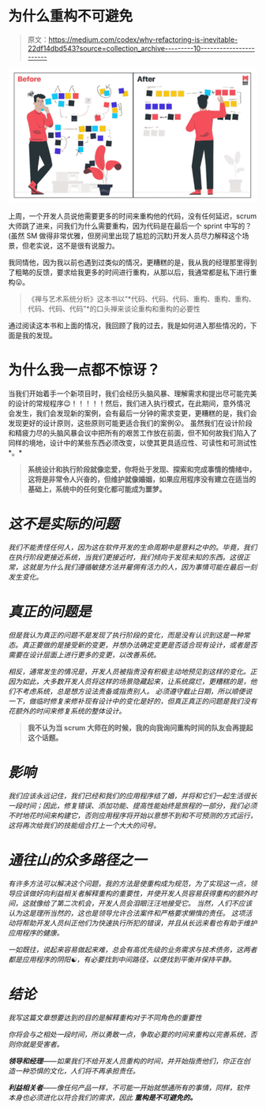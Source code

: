 # 为什么重构不可避免

> 原文：<https://medium.com/codex/why-refactoring-is-inevitable-22df14dbd543?source=collection_archive---------10----------------------->

![](img/3bb682144cca627446470e309359fea5.png)

上周，一个开发人员说他需要更多的时间来重构他的代码，没有任何延迟，scrum 大师跳了进来，问我们为什么需要重构，因为代码是在最后一个 sprint 中写的？(虽然 SM 做得非常优雅，但房间里出现了尴尬的沉默)开发人员尽力解释这个场景，但老实说，这不是很有说服力。

我同情他，因为我以前也遇到过类似的情况，更糟糕的是，我从我的经理那里得到了粗略的反馈，要求给我更多的时间进行重构，从那以后，我通常都是私下进行重构😛。

> 《禅与艺术系统分析》这本书以“*代码、代码、代码、重构、重构、重构、代码、代码、代码”*的口头禅来谈论重构和重构的必要性

通过阅读这本书和上面的情况，我回顾了我的过去，我是如何进入那些情况的，下面是我的发现。

# 为什么我一点都不惊讶？

当我们开始着手一个新项目时，我们会经历头脑风暴、理解需求和提出尽可能完美的设计的常规程序😉！！！！！然后，我们进入执行模式，在此期间，意外情况会发生，我们会发现新的案例，会有最后一分钟的需求变更，更糟糕的是，我们会发现更好的设计原则，这些原则可能更适合我们的案例😮。
虽然我们在设计阶段和精疲力尽的头脑风暴会议中把所有的艰苦工作放在前面，但不知何故我们陷入了同样的境地，设计中的某些东西必须改变，以使其更具适应性、可读性和可测试性*。*

> **系统设计和执行阶段就像恋爱，你将处于发现、探索和完成事情的情绪中，这将是非常令人兴奋的，但维护就像婚姻，如果应用程序没有建立在适当的基础上，系统中的任何变化都可能成为噩梦。**

# *这不是实际的问题*

*我们不能责怪任何人，因为这在软件开发的生命周期中是意料之中的。毕竟，我们在执行阶段更接近系统，当我们更接近时，我们倾向于发现未知的东西。这很正常，这就是为什么我们遵循敏捷方法并雇佣有活力的人，因为事情可能在最后一刻发生变化。*

# *真正的问题是*

*但是我认为真正的问题不是发现了执行阶段的变化，而是没有认识到这是一种常态。真正要做的是接受新的变更，并想办法确定变更是否适合现有设计，或者是否需要在设计层面上进行更多的变更，以改善系统。*

*相反，通常发生的情况是，开发人员被指责没有积极主动地预见到这样的变化。正因为如此，大多数开发人员将这样的场景隐藏起来，让系统腐烂，更糟糕的是，他们不考虑系统，总是想方设法责备或指责别人。
必须遵守截止日期，所以顺便说一下，做临时修复来修补现有设计中的变化是好的，但真正真正的问题是我们没有花额外的时间来修复系统的整体设计。*

> **我不认为当 scrum 大师在的时候，我的向我询问重构时间的队友会再提起这个话题。**

# *影响*

*我们应该永远记住，我们已经和我们的应用程序结了婚，并将和它们一起生活很长一段时间；因此，修复错误、添加功能、提高性能始终是旅程的一部分，我们必须不时地花时间来构建它，否则应用程序将开始以意想不到和不可预测的方式运行，这将再次给我们的技能组合打上一个大大的问号。*

# *通往山的众多路径之一*

*有许多方法可以解决这个问题，我的方法是使重构成为规范，为了实现这一点，领导应该做好向利益相关者解释重构的重要性，并使开发人员容易获得重构的额外时间，这就像给了第二次机会，开发人员会泪眼汪汪地接受它。
当然，人们不应该认为这是理所当然的，这也是领导允许合法案件和严格要求懒惰的责任。
这项活动将帮助开发人员纠正他们为快速执行所犯的错误，并且从长远来看也有助于维护应用程序的健康。*

*一如既往，说起来容易做起来难，总会有高优先级的业务需求与技术债务，这两者都是应用程序的阴阳☯️，有必要找到中间路径，以便找到平衡并保持平静。*

# *结论*

*我写这篇文章想要达到的目的是解释重构对于不同角色的重要性*

*你将会与之相处一段时间，所以勇敢一点，争取必要的时间来重构以完善系统，否则你就是受害者。*

***领导和经理**——如果我们不给开发人员重构的时间，并开始指责他们，你正在创造一种恐惧的文化，人们将不再承担责任。*

***利益相关者**——像任何产品一样，不可能一开始就想通所有的事情，同样，软件本身也必须进化以符合我们的需求，因此 ***重构是不可避免的。****